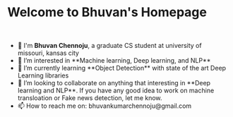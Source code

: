 # Welcome to Bhuvan's Homepage
<br>

<ul>
<li>👋 I'm <strong>Bhuvan Chennoju</strong>, a graduate CS student at university of missouri, kansas city</li>
<li>👀 I’m interested in **Machine learning, Deep learning, and NLP**</li>
<li>🌱 I’m currently learning **Object Detection** with state of the art Deep Learning libraries</li>
<li>💞️ I’m looking to collaborate on anything that interesting in **Deep learning and NLP**.
If you have any good idea to work on machine transloation or Fake news detection, let me know.</li>
<li> 📫 How to reach me on: bhuvankumarchennoju@gmail.com</li>
<ul>


